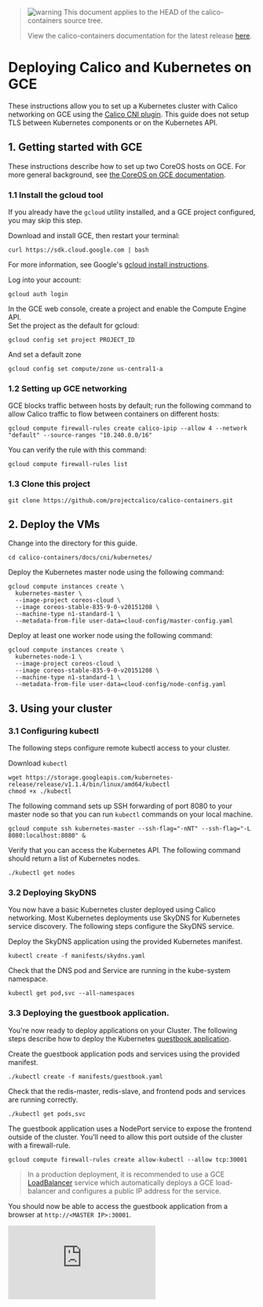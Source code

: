 <!--- master only -->
> ![warning](../images/warning.png) This document applies to the HEAD of the calico-containers source tree.
>
> View the calico-containers documentation for the latest release [here](https://github.com/projectcalico/calico-containers/blob/v0.13.0/README.md).
<!--- else
> You are viewing the calico-containers documentation for release **release**.
<!--- end of master only -->

# Deploying Calico and Kubernetes on GCE 

These instructions allow you to set up a Kubernetes cluster with Calico networking on GCE using the [Calico CNI plugin][calico-cni]. This guide does not setup TLS between Kubernetes components or on the Kubernetes API.

## 1. Getting started with GCE
These instructions describe how to set up two CoreOS hosts on GCE.  For more general background, see 
[the CoreOS on GCE documentation][coreos-gce].

### 1.1 Install the gcloud tool
If you already have the `gcloud` utility installed, and a GCE project configured, you may skip this step.

Download and install GCE, then restart your terminal: 
```
curl https://sdk.cloud.google.com | bash
```
For more information, see Google's [gcloud install instructions][gcloud-instructions].

Log into your account:
```
gcloud auth login
```

In the GCE web console, create a project and enable the Compute Engine API.  
Set the project as the default for gcloud:
```
gcloud config set project PROJECT_ID
```
And set a default zone
```
gcloud config set compute/zone us-central1-a
```

### 1.2 Setting up GCE networking
GCE blocks traffic between hosts by default; run the following command to allow Calico traffic to flow between 
containers on different hosts:
```
gcloud compute firewall-rules create calico-ipip --allow 4 --network "default" --source-ranges "10.240.0.0/16"
```
You can verify the rule with this command:
```
gcloud compute firewall-rules list
```

<!--- master only -->
### 1.3 Clone this project

    git clone https://github.com/projectcalico/calico-containers.git
<!--- else
### 1.3 Clone this project, and checkout the **release** release

    git clone https://github.com/projectcalico/calico-containers.git
    git checkout tags/**release**
<!--- end of master only -->
    
## 2. Deploy the VMs 
Change into the directory for this guide.
```
cd calico-containers/docs/cni/kubernetes/
```

Deploy the Kubernetes master node using the following command:
```
gcloud compute instances create \
  kubernetes-master \
  --image-project coreos-cloud \
  --image coreos-stable-835-9-0-v20151208 \
  --machine-type n1-standard-1 \
  --metadata-from-file user-data=cloud-config/master-config.yaml
```

Deploy at least one worker node using the following command:
```
gcloud compute instances create \
  kubernetes-node-1 \
  --image-project coreos-cloud \
  --image coreos-stable-835-9-0-v20151208 \
  --machine-type n1-standard-1 \
  --metadata-from-file user-data=cloud-config/node-config.yaml
```

## 3. Using your cluster
### 3.1 Configuring kubectl
The following steps configure remote kubectl access to your cluster.

Download `kubectl`
```
wget https://storage.googleapis.com/kubernetes-release/release/v1.1.4/bin/linux/amd64/kubectl
chmod +x ./kubectl
```

The following command sets up SSH forwarding of port 8080 to your master node so that you can run `kubectl` commands on your local machine.
```
gcloud compute ssh kubernetes-master --ssh-flag="-nNT" --ssh-flag="-L 8080:localhost:8080" &
```

Verify that you can access the Kubernetes API.  The following command should return a list of Kubernetes nodes.
```
./kubectl get nodes
```

### 3.2 Deploying SkyDNS
You now have a basic Kubernetes cluster deployed using Calico networking.  Most Kubernetes deployments use SkyDNS for Kubernetes service discovery.  The following steps configure the SkyDNS service.

Deploy the SkyDNS application using the provided Kubernetes manifest.
```
kubectl create -f manifests/skydns.yaml
```

Check that the DNS pod and Service are running in the kube-system namespace.
```
kubectl get pod,svc --all-namespaces
```

### 3.3 Deploying the guestbook application.
You're now ready to deploy applications on your Cluster.  The following steps describe how to deploy the Kubernetes [guestbook application][guestbook].

Create the guestbook application pods and services using the provided manifest.
```
./kubectl create -f manifests/guestbook.yaml
```

Check that the redis-master, redis-slave, and frontend pods and services are running correctly.
```
./kubectl get pods,svc
```

The guestbook application uses a NodePort service to expose the frontend outside of the cluster.  You'll need to allow this port outside of the cluster with a firewall-rule.
```
gcloud compute firewall-rules create allow-kubectl --allow tcp:30001
```
> In a production deployment, it is recommended to use a GCE [LoadBalancer][loadbalancers] service which automatically deploys a GCE load-balancer and configures a public IP address for the service.

You should now be able to access the guestbook application from a browser at `http://<MASTER IP>:30001`.


[calico-cni]: https://github.com/projectcalico/calico-cni
[coreos-gce]: https://coreos.com/docs/running-coreos/cloud-providers/google-compute-engine/
[gcloud-instructions]: https://cloud.google.com/compute/docs/gcloud-compute/
[guestbook]: https://github.com/kubernetes/kubernetes/blob/master/examples/guestbook/README.md
[loadbalancers]: http://kubernetes.io/v1.0/docs/user-guide/services.html#type-loadbalancer
[![Analytics](https://ga-beacon.appspot.com/UA-52125893-3/calico-containers/docs/cni/kubernetes/GCE.md?pixel)](https://github.com/igrigorik/ga-beacon)
